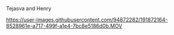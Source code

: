 Tejasva and Henry




https://user-images.githubusercontent.com/94872282/191872164-8528961e-a717-499f-a1e4-7bc8e5186d0b.MOV

